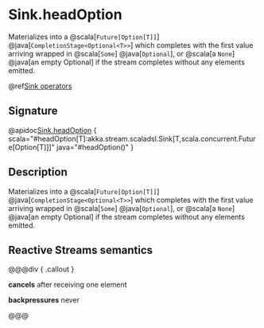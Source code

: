 # Sink.headOption

Materializes into a @scala[`Future[Option[T]]`] @java[`CompletionStage<Optional<T>>`] which completes with the first value arriving wrapped in @scala[`Some`] @java[`Optional`], or @scala[a `None`] @java[an empty Optional] if the stream completes without any elements emitted.

@ref[Sink operators](../index.md#sink-operators)

## Signature

@apidoc[Sink.headOption](Sink$) { scala="#headOption[T]:akka.stream.scaladsl.Sink[T,scala.concurrent.Future[Option[T]]]" java="#headOption()" }


## Description

Materializes into a @scala[`Future[Option[T]]`] @java[`CompletionStage<Optional<T>>`] which completes with the first value arriving wrapped in @scala[`Some`] @java[`Optional`],
or @scala[a `None`] @java[an empty Optional] if the stream completes without any elements emitted.

## Reactive Streams semantics

@@@div { .callout }

**cancels** after receiving one element

**backpressures** never

@@@


